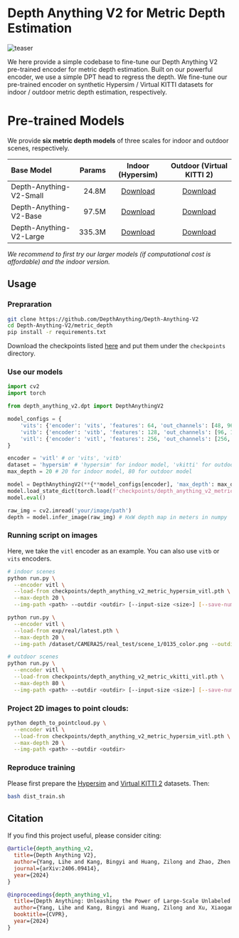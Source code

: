 # Depth Anything V2 for Metric Depth Estimation

![teaser](./assets/compare_zoedepth.png)

We here provide a simple codebase to fine-tune our Depth Anything V2 pre-trained encoder for metric depth estimation. Built on our powerful encoder, we use a simple DPT head to regress the depth. We fine-tune our pre-trained encoder on synthetic Hypersim / Virtual KITTI datasets for indoor / outdoor metric depth estimation, respectively.


# Pre-trained Models

We provide **six metric depth models** of three scales for indoor and outdoor scenes, respectively.

| Base Model | Params | Indoor (Hypersim) | Outdoor (Virtual KITTI 2) |
|:-|-:|:-:|:-:|
| Depth-Anything-V2-Small | 24.8M | [Download](https://huggingface.co/depth-anything/Depth-Anything-V2-Metric-Hypersim-Small/resolve/main/depth_anything_v2_metric_hypersim_vits.pth?download=true) | [Download](https://huggingface.co/depth-anything/Depth-Anything-V2-Metric-VKITTI-Small/resolve/main/depth_anything_v2_metric_vkitti_vits.pth?download=true) |
| Depth-Anything-V2-Base | 97.5M | [Download](https://huggingface.co/depth-anything/Depth-Anything-V2-Metric-Hypersim-Base/resolve/main/depth_anything_v2_metric_hypersim_vitb.pth?download=true) | [Download](https://huggingface.co/depth-anything/Depth-Anything-V2-Metric-VKITTI-Base/resolve/main/depth_anything_v2_metric_vkitti_vitb.pth?download=true) |
| Depth-Anything-V2-Large | 335.3M | [Download](https://huggingface.co/depth-anything/Depth-Anything-V2-Metric-Hypersim-Large/resolve/main/depth_anything_v2_metric_hypersim_vitl.pth?download=true) | [Download](https://huggingface.co/depth-anything/Depth-Anything-V2-Metric-VKITTI-Large/resolve/main/depth_anything_v2_metric_vkitti_vitl.pth?download=true) |

*We recommend to first try our larger models (if computational cost is affordable) and the indoor version.*

## Usage

### Prepraration

```bash
git clone https://github.com/DepthAnything/Depth-Anything-V2
cd Depth-Anything-V2/metric_depth
pip install -r requirements.txt
```

Download the checkpoints listed [here](#pre-trained-models) and put them under the `checkpoints` directory.

### Use our models
```python
import cv2
import torch

from depth_anything_v2.dpt import DepthAnythingV2

model_configs = {
    'vits': {'encoder': 'vits', 'features': 64, 'out_channels': [48, 96, 192, 384]},
    'vitb': {'encoder': 'vitb', 'features': 128, 'out_channels': [96, 192, 384, 768]},
    'vitl': {'encoder': 'vitl', 'features': 256, 'out_channels': [256, 512, 1024, 1024]}
}

encoder = 'vitl' # or 'vits', 'vitb'
dataset = 'hypersim' # 'hypersim' for indoor model, 'vkitti' for outdoor model
max_depth = 20 # 20 for indoor model, 80 for outdoor model

model = DepthAnythingV2(**{**model_configs[encoder], 'max_depth': max_depth})
model.load_state_dict(torch.load(f'checkpoints/depth_anything_v2_metric_{dataset}_{encoder}.pth', map_location='cpu'))
model.eval()

raw_img = cv2.imread('your/image/path')
depth = model.infer_image(raw_img) # HxW depth map in meters in numpy
```

### Running script on images

Here, we take the `vitl` encoder as an example. You can also use `vitb` or `vits` encoders.

```bash
# indoor scenes
python run.py \
  --encoder vitl \
  --load-from checkpoints/depth_anything_v2_metric_hypersim_vitl.pth \
  --max-depth 20 \
  --img-path <path> --outdir <outdir> [--input-size <size>] [--save-numpy]

python run.py \
  --encoder vitl \
  --load-from exp/real/latest.pth \
  --max-depth 20 \
  --img-path /dataset/CAMERA25/real_test/scene_1/0135_color.png --outdir exp/real/ 

# outdoor scenes
python run.py \
  --encoder vitl \
  --load-from checkpoints/depth_anything_v2_metric_vkitti_vitl.pth \
  --max-depth 80 \
  --img-path <path> --outdir <outdir> [--input-size <size>] [--save-numpy]
```

### Project 2D images to point clouds:

```bash
python depth_to_pointcloud.py \
  --encoder vitl \
  --load-from checkpoints/depth_anything_v2_metric_hypersim_vitl.pth \
  --max-depth 20 \
  --img-path <path> --outdir <outdir>
```

### Reproduce training

Please first prepare the [Hypersim](https://github.com/apple/ml-hypersim) and [Virtual KITTI 2](https://europe.naverlabs.com/research/computer-vision/proxy-virtual-worlds-vkitti-2/) datasets. Then:

```bash
bash dist_train.sh
```


## Citation

If you find this project useful, please consider citing:

```bibtex
@article{depth_anything_v2,
  title={Depth Anything V2},
  author={Yang, Lihe and Kang, Bingyi and Huang, Zilong and Zhao, Zhen and Xu, Xiaogang and Feng, Jiashi and Zhao, Hengshuang},
  journal={arXiv:2406.09414},
  year={2024}
}

@inproceedings{depth_anything_v1,
  title={Depth Anything: Unleashing the Power of Large-Scale Unlabeled Data}, 
  author={Yang, Lihe and Kang, Bingyi and Huang, Zilong and Xu, Xiaogang and Feng, Jiashi and Zhao, Hengshuang},
  booktitle={CVPR},
  year={2024}
}
```
